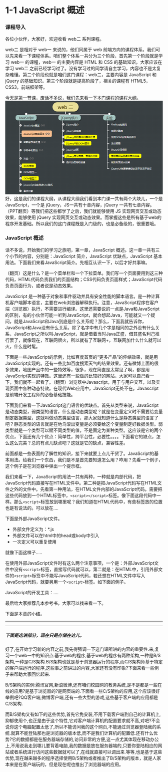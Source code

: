 # 1-1 JavaScript 概述

### 课程导入

各位小伙伴，大家好，欢迎收看 web二 系列课程。

web二 是相对于 web一 来说的，他们同属于 web 前端方向的课程体系，我们可以先来看一下课程体系。咱们整个体系一共分为三个阶段，首先第一个阶段就是学习 web一 的课程，web一 的主要内容是 HTML 和 CSS 的基础知识，大家应该在学习 web二 之前已经学习过了。没有学习过的同学请自主学习，内容也不是太复杂难懂。第二个阶段也就是咱们这门课程：web二，主要内容是 JavaScript 和 jQuery 的基础知识。第三个阶段就是提高阶段了，相关的课程有 HTML5，CSS3，前端框架等。

今天是第一节课，废话不多说，我们先来看一下本门课程的课程大纲。  
![web2大纲](../image/web2.png)  
  好，这是我们的课程大纲，从课程大纲我们看到本门课一共有两个大块儿，一个是 JavaScript，一个是 jQuery，JS一共有十章内容，jQuery 一共有七章内容。（PPT翻页）等我们把这些都学了之后，我们就能够使用 JS 实现网页交互或动态效果，能够使用 jQuery 实现网页交互或动态效果。而掌握这些是所有基于web的程序开发基础。所以我们的这门课程既是入门级的，也是必备级的，很重要哦。

### JavaScript 概述

话不多说，开始我们的学习之旅吧，第一章，JavaScript 概述。这一章一共有三个小节的内容，分别是：JavaScript 简介，JavaScript 优缺点，JavaScript 基本用法。下面我们来看JavaScript简介。先相互认识一下，以后才好共事嘛。

（翻页）这是什么？是一个菜单栏和一个下拉菜单。我们写一个页面要用到这三种代码，HTML代码负责我们的页面结构；CSS代码负责页面样式；JavaScript代码负责页面行为，或者说是动态效果。

JavaScript 是一种基于对象和事件驱动并具有安全性能的脚本语言。是一种计算机客户端脚本语言，主要在web浏览器解释执行。注意，JavaScript程序在客户端（浏览器）执行，不需要进行编译。这里还需要说的一点是Java和JavaScript的区别，有的小伙伴可能一听到JavaScript，就会想起Java，可能就又一个疑问，就是JavaScript和Java到底是什么关系呢？那么，下面我就告诉你，JavaScript和Java没有什么关系，除了名字中有几个字是相同的之外没有什么关系，JavaScript之所以叫JavaScript，就是借着当时Java正盛，借其盛名利己推行罢了，就像现在，互联网很火，所以就有了互联网+，互联网加什么什么就可以火，什么是时髦。

下面是一些JavaScript的示例，比如百度首页的“更多产品”的伸缩效果，就是用JavaScript实现的。还有一些比如百度搜索天气的结果效果。还有微博上面的很多效果，地图产品中的一些特效等，很多，现在简直是太常见了啊，都是用JavaScript实现的特效。这里还有一些做的比较好的网站，大家可以自己看一下，我们就不一起看了。（翻页）浏览器中Javascript，用于与用户交互，以及实现页面中各种动态特效。在现代Web应用中，JavaScript无处不在。Javascript是前端开发工程师的必备基础技能。

下面我们来看一下JavaScript这门语言的优缺点。首先从类型来说，JavaScript是动态类型，弱类型的语言，什么是动态类型呢？就是在变量定义时不需要给变量制定数据类型，这就叫做动态类型语言，那大家就知道什么是静态类型的语言了吧？静态类型的语言就是在地鸟滚出变量是必须要给这个变量制定好数据类型。弱类型就是一个类型可以赋不同类型的值，不是固定为某种类型。这应该是它的两个优点，下面还有几个优点：简单性，跨平台性，必要性。。。。下面看它的缺点，怎么这么完美？总的有点儿缺点吧？这就是它的缺点，兼容性差。

前面都是一些表面的了解性的知识，接下来就要上点儿干货了。JavaScript的基本用法。给我们一个东西，我们是不是首先要知道怎么用？咋用？先看一个例子，这个例子是在浏览器中弹出一个提示框。

我们来看一下，JavaScript的用法一共有两种，一种就是内部代码，把JavaScript代码直接写在HTML文件中。第二种是把JavaScript代码写在HTML文件之外的文件中。先看第一种用法，在HTML文件内部的JavaScript代码。需要把这些代码放到一个HTML标签中，`<script></script>`标签。像下面这段代码中一样。那么`<script>`标签放到哪里呢？我们知道在HTML代码中，有些标签放的位置也是有说法的。可以放在....

下面是外部JavaScript文件。

- 外部文件定义为：*.js
- 外部文件可以在html中的head或body中引入
- 一次定义可以重复使用

就像下面这样子.....

在使用外部JavaScript文件时有这么两个注意事项，一个是：外部JavaScript文件中没有`<script>`标签，直接写代码就可以，第二就是：在HTML中，引用外部文件的`<script>`标签中不能写JavaScript代码，若还想在HTML文件中写入JavaScript代码，就要另用一个`<script>`标签。如下面的例子。

JavaScript的开发工具：....

最后给大家推荐几本参考书，大家可以找来看一下。

下面是本章的小结。


***
***

##### 下面是选讲部分，现在只是存储在这儿。

好了,在开始学习新的内容之前,我先得强调一下这门课所讲的内容的重要性.来,复习一个web一中的知识点:基于web的程序,基于web的程序有两种架构,一种是B/S架构,一种是C/S架构.B/S架构也就是基于浏览器运行的程序,而C/S架构师基于特定的客户端运行的程序,这些事之前讲过的内容,大家还有没有印象?下面来看一些例子来帮助大家回忆起来.

B/S架构的实例:腾讯官网,新浪微博,还有咱们校园网的教务系统,是不是都是一些在线的应用?是基于浏览器的?是网页端的.下面看一些C/S架构的应用,这个应该很好举例吧?QQ客户端,微博客户端,还有一些大型的游戏,这些基于客户端的应用都是C/S架构.

而B/S架构又有如下的这些优势,首先它免安装,不用下载客户端到自己的计算机上,抑郁使用个,也正是由于这个特性,它对客户端计算机的配置要求就不高,对吧?不会说你这个电脑配置太低了,所以不能访问我的这个网页,不能通过浏览器登陆我的系统.就算不能登陆那也是浏览器的版本低,而不是我们计算机的配置低.还有什么优势?它的数据都是在服务器端存储的,访问非常的方便,这一点尤其体现在移动办公上,不用说我走到哪儿要背着电脑,我的数据是放在服务器端的,只要你登陆相应的网站或者系统进行访问这些数据就可以了,在线就直接可以调出来.等等,也是基于这些优势,现在越来越多的程序选择使用B/S架构或者推出了B/S架构的版本，就是人家本来是在客户端玩的，但是现在呢也推出了浏览器端的应用。
